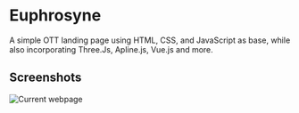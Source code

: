 # Euphrosyne

A simple OTT landing page using HTML, CSS, and JavaScript as base, while also incorporating Three.Js, Apline.js, Vue.js and more.


## Screenshots
![Current webpage](https://raw.github.com/saijahnavir/Euphrosyne/master/current.png.png)
